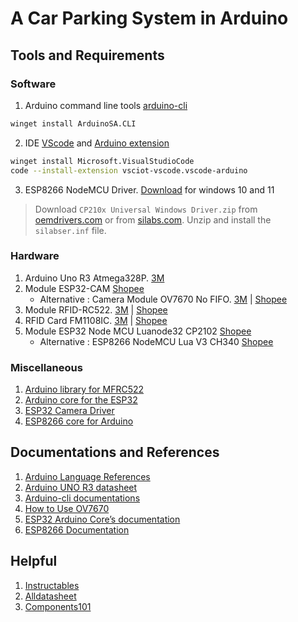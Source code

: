 # A Car Parking System in Arduino

## Tools and Requirements
### Software
1. Arduino command line tools [arduino-cli](https://github.com/arduino/arduino-cli)
```sh
winget install ArduinoSA.CLI
```
2. IDE [VScode](https://code.visualstudio.com/) and [Arduino extension](https://github.com/microsoft/vscode-arduino)
```sh
winget install Microsoft.VisualStudioCode
code --install-extension vsciot-vscode.vscode-arduino
```
3. ESP8266 NodeMCU Driver. [Download](https://www.silabs.com/documents/public/software/CP210x_Universal_Windows_Driver.zip) for windows 10 and 11
> Download `CP210x Universal Windows Driver.zip` from [oemdrivers.com](https://oemdrivers.com/rs232-esp8266-nodemcu-ndn) or from [silabs.com](https://www.silabs.com/developers/usb-to-uart-bridge-vcp-drivers?tab=downloads). Unzip and install the `silabser.inf` file.
### Hardware
1. Arduino Uno R3 Atmega328P. [3M](https://chotroihn.vn/kit-arduino-uno-r3-atmega328p-cam-k1b3-1-33g)
2. Module ESP32-CAM [Shopee](https://shopee.vn/Module-thu-ph%C3%A1t-wifi-camera-ESP32-CAM-t%C3%ADch-h%E1%BB%A3p-wifi-camera-OV2640-OV7670-chuy%C3%AAn-d%E1%BB%A5ng-v%C3%A0-bluetooth-4-i.16504852.4665567596?sp_atk=18127f02-041a-4b08-a5a2-a6b657db24d3&xptdk=18127f02-041a-4b08-a5a2-a6b657db24d3&is_from_login=true)
   - Alternative : Camera Module OV7670 No FIFO. [3M](https://chotroihn.vn/camera-ov7670-no-fifo) | [Shopee](https://shopee.vn/Camera-OV7670-No-FiFo-tr%C3%ADch-xu%E1%BA%A5t-khung-h%C3%ACnh-th%C3%B4ng-minh-i.1048311475.25102172393?sp_atk=398da750-f7fe-402d-91dd-209c5928edf6&xptdk=398da750-f7fe-402d-91dd-209c5928edf6)
3. Module RFID-RC522. [3M](https://chotroihn.vn/module-rfid-rc522-13-56mhz) | [Shopee](https://shopee.vn/Module-RFID-RC522-13.56MHz-i.1048311475.23276547694?sp_atk=302ec86c-8f49-4239-a033-c793717cb7d1&xptdk=302ec86c-8f49-4239-a033-c793717cb7d1)
4. RFID Card FM1108IC. [3M](https://chotroihn.vn/the-rfid-trang-fm1108ic-rc522-13-56mhz-k1a5-1-18g) | [Shopee](https://shopee.vn/Th%E1%BA%BB-RFID-tr%E1%BA%AFng-FM1108IC-RC522-13.56Mhz-gi%E1%BA%A3i-ph%C3%A1p-nh%E1%BA%ADn-di%E1%BB%87n-t%E1%BB%B1-%C4%91%E1%BB%99ng-i.1048311475.22787927981?sp_atk=4c70ab87-60c0-4f02-8a3d-7effe50b5a8f&xptdk=4c70ab87-60c0-4f02-8a3d-7effe50b5a8f)
5. Module ESP32 Node MCU Luanode32 CP2102 [Shopee](https://shopee.vn/Module-ESP32-Node-MCU-Luanode32-CP2102-i.1048311475.22750978527?sp_atk=987cb89b-c2a9-4f13-8d74-1e85bf019716&xptdk=987cb89b-c2a9-4f13-8d74-1e85bf019716)
   - Alternative : ESP8266 NodeMCU Lua V3 CH340 [Shopee](https://shopee.vn/K%C3%ADt-ESP8266-NodeMCU-Lua-V3-CH340-i.16504852.5450769770?sp_atk=608fc654-8cf7-4433-9dfe-d59d97191395&xptdk=608fc654-8cf7-4433-9dfe-d59d97191395)

### Miscellaneous
1. [Arduino library for MFRC522](https://github.com/miguelbalboa/rfid)
2. [Arduino core for the ESP32](https://github.com/espressif/arduino-esp32)
3. [ESP32 Camera Driver](https://github.com/espressif/esp32-camera)
4. [ESP8266 core for Arduino](https://github.com/esp8266/Arduino)

## Documentations and References
1. [Arduino Language References](https://www.arduino.cc/reference/en/)
2. [Arduino UNO R3 datasheet](./Docs/A000066-datasheet.pdf)
3. [Arduino-cli documentations](https://arduino.github.io/arduino-cli)
4. [How to Use OV7670](https://circuitdigest.com/microcontroller-projects/how-to-use-ov7670-camera-module-with-arduino)
5. [ESP32 Arduino Core’s documentation](https://docs.espressif.com/projects/arduino-esp32)
6. [ESP8266 Documentation](https://www.esp8266.com/)

## Helpful
1. [Instructables](https://www.instructables.com/)
2. [Alldatasheet](https://www.alldatasheet.com/)
3. [Components101](https://components101.com/)